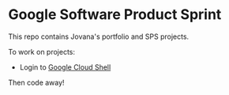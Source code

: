 # Google Software Product Sprint

This repo contains Jovana's portfolio and SPS projects.

To work on projects:

- Login to [Google Cloud Shell](https://ssh.cloud.google.com/cloudshell/editor)

Then code away!
